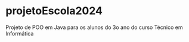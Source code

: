 # projetoEscola2024
Projeto de POO em Java para os alunos do 3o ano do curso Técnico em Informática
